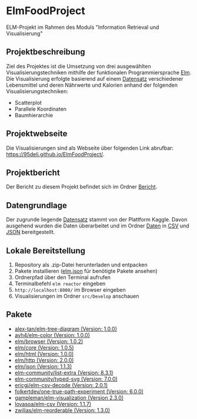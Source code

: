 # ElmFoodProject
ELM-Projekt im Rahmen des Moduls "Information Retrieval und Visualisierung"

## Projektbeschreibung
Ziel des Projektes ist die Umsetzung von drei ausgewählten Visualisierungstechniken mithilfe der funktionalen Programmiersprache [Elm](https://elm-lang.org/). 
Die Visualisierung erfolgte basierend auf einem [Datensatz](https://www.kaggle.com/niharika41298/food-nutrition-analysis-eda) verschiedener Lebensmittel und deren Nährwerte und Kalorien anhand der folgenden Visualisierungstechniken:
- Scatterplot
- Parallele Koordinaten
- Baumhierarchie

## Projektwebseite
Die Visualisierungen sind als Webseite über folgenden Link abrufbar:
https://95deli.github.io/ElmFoodProject/.

## Projektbericht
Der Bericht zu diesem Projekt befindet sich im Ordner [Bericht](Bericht).

## Datengrundlage
Der zugrunde liegende [Datensatz](https://www.kaggle.com/niharika41298/food-nutrition-analysis-eda) stammt von der Plattform Kaggle. Davon ausgehend wurden die Daten überarbeitet und im Ordner [Daten](Daten) in [CSV](Daten/CSV) und [JSON](Daten/JSON) bereitgestellt.

## Lokale Bereitstellung
1. Repository als .zip-Datei herunterladen und entpacken
2. Pakete installieren ([elm.json](elm.json) für benötigte Pakete ansehen)
3. Ordnerpfad über den Terminal aufrufen
4. Terminalbefehl `elm reactor` eingeben
5. `http://localhost:8000/` im Browser eingeben
6. Visualisierungen im Ordner `src/Develop` anschauen

## Pakete
- [alex-tan/elm-tree-diagram (Version: 1.0.0)](https://package.elm-lang.org/packages/alex-tan/elm-tree-diagram/1.0.0)
- [avh4/elm-color (Version: 1.0.0)](https://package.elm-lang.org/packages/avh4/elm-color/1.0.0)
- [elm/browser (Version: 1.0.2)](https://package.elm-lang.org/packages/elm/browser/1.0.2)
- [elm/core (Version: 1.0.5)](https://package.elm-lang.org/packages/elm/core/1.0.5)
- [elm/html (Version: 1.0.0)](https://package.elm-lang.org/packages/elm/html/1.0.0)
- [elm/http (Version: 2.0.0)](https://package.elm-lang.org/packages/elm/http/2.0.0)
- [elm/json (Version: 1.1.3)](https://package.elm-lang.org/packages/elm/json/1.1.3)
- [elm-community/list-extra (Version: 8.3.1)](https://package.elm-lang.org/packages/elm-community/list-extra/8.3.1)
- [elm-community/typed-svg (Version: 7.0.0)](https://package.elm-lang.org/packages/elm-community/typed-svg/7.0.0)
- [ericgj/elm-csv-decode (Version: 2.0.1)](https://package.elm-lang.org/packages/ericgj/elm-csv-decode/2.0.1)
- [folkertdev/one-true-path-experiment (Version: 6.0.0)](https://package.elm-lang.org/packages/folkertdev/one-true-path-experiment/6.0.0)
- [gampleman/elm-visualization (Version 2.3.0)](https://package.elm-lang.org/packages/gampleman/elm-visualization/2.3.0)
- [lovasoa/elm-csv (Version: 1.1.7)](https://package.elm-lang.org/packages/lovasoa/elm-csv/1.1.7)
- [zwilias/elm-reorderable (Version: 1.3.0)](https://package.elm-lang.org/packages/zwilias/elm-reorderable/1.3.0)